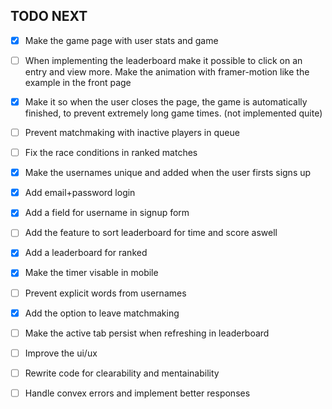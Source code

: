 ## TODO NEXT
- [x] Make the game page with user stats and game
- [ ] When implementing the leaderboard make it possible to click on an entry and view more. Make the animation with framer-motion like the example in the front page
- [x] Make it so when the user closes the page, the game is automatically finished, to prevent extremely long game times. (not implemented quite)
- [ ] Prevent matchmaking with inactive players in queue
- [ ] Fix the race conditions in ranked matches
- [x] Make the usernames unique and added when the user firsts signs up
- [x] Add email+password login
- [x] Add a field for username in signup form
- [ ] Add the feature to sort leaderboard for time and score aswell
- [x] Add a leaderboard for ranked
- [x] Make the timer visable in mobile
- [ ] Prevent explicit words from usernames
- [x] Add the option to leave matchmaking
- [ ] Make the active tab persist when refreshing in leaderboard
  
- [ ] Improve the ui/ux
- [ ] Rewrite code for clearability and mentainability
- [ ] Handle convex errors and implement better responses